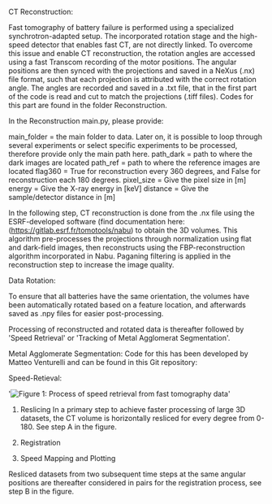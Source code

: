 CT Reconstruction:

Fast tomography of battery failure is performed using a specialized synchrotron-adapted setup. 
The incorporated rotation stage and the high-speed detector that enables fast CT, are not directly linked. 
To overcome this issue and enable CT reconstruction, the rotation angles are accessed using a fast 
Transcom recording of the motor positions. The angular positions are then synced with the projections 
and saved in a NeXus (.nx) file format, such that each projection is attributed with the correct rotation angle. 
The angles are recorded and saved in a .txt file, that in the first part of the code is read and cut to match 
the projections (.tiff files). Codes for this part are found in the folder Reconstruction. 

In the Reconstruction main.py, please provide:

main_folder = the main folder to data. Later on, it is possible to loop through several experiments or select specific experiments to be processed, therefore provide only the main path here.
path_dark = path to where the dark images are located 
path_ref = path to where the reference images are located 
flag360 = True for reconstruction every 360 degrees, and False for reconstruction each 180 degrees. 
pixel_size = Give the pixel size in [m]
energy = Give the X-ray energy in [keV]
distance = Give the sample/detector distance in [m]

In the following step, CT reconstruction is done from the .nx file using the ESRF-developed software 
(find documentation here: (https://gitlab.esrf.fr/tomotools/nabu) to obtain the 3D volumes. 
This algorithm pre-processes the projections through normalization using flat and dark-field images,
then reconstructs using the FBP-reconstruction algorithm incorporated in Nabu. Paganing filtering 
is applied in the reconstruction step to increase the image quality.


Data Rotation:

To ensure that all batteries have the same orientation, the volumes have been automatically rotated 
based on a feature location, and afterwards saved as .npy files for easier post-processing. 

Processing of reconstructed and rotated data is thereafter followed by 'Speed Retrieval' or 'Tracking of Metal Agglomerat Segmentation'. 

Metal Agglomerate Segmentation: 
Code for this has been developed by Matteo Venturelli and can be found in this Git repository: 

Speed-Retieval: 

'![Figure 1: Process of speed retrieval from fast tomography data](https://github.com/matildafransson/FastTomography/blob/master/Speed_figure.png?raw=true)'

1. Reslicing
In a primary step to achieve faster processing of large 3D datasets, the CT volume is horizontally resliced for every degree from 0-180. See step A in the figure. 

2. Registration

3. Speed Mapping and Plotting


 

Resliced datasets from two subsequent time steps at the same angular positions are thereafter considered in pairs for the registration process, see step B in the figure.
